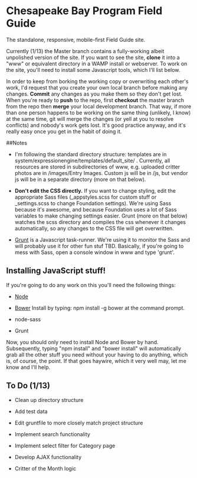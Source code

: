 # Chesapeake Bay Program Field Guide

The standalone, responsive, mobile-first Field Guide site. 

Currently (1/13) the Master branch contains a fully-working albeit unpolished version of the site. If you want to see the site, **clone** it into a "www" or equivalent directory in a WAMP install or webserver. To work on the site, you'll need to install some Javascript tools, which I'll list below.

In order to keep from borking the working copy or overwriting each other's work, I'd request that you create your own local branch before making any changes. **Commit** any changes as you make them so they don't get lost. When you're ready to **push** to the repo, first **checkout** the master branch from the repo then **merge** your local development branch. That way, if more than one person happens to be working on the same thing (unlikely, I know) at the same time, git will merge the changes (or yell at you to resolve conflicts) and nobody's work gets lost. It's good practice anyway, and it's really easy once you get in the habit of doing it. 

##Notes

- I'm following the standard directory structure: templates are in system/expressionengine/templates/default_site/ . Currently, all resources are stored in subdirectories of www, e.g. uploaded critter photos are in /images/Entry Images. Custom js will be in /js, but vendor js will be in a separate directory (more on that below).

- __Don't edit the CSS directly.__ If you want to change styling, edit the appropriate Sass files (_appstyles.scss for custom stuff or _settings.scss to change Foundation settings). We're using Sass because it's awesome, and because Foundation uses a lot of Sass variables to make changing settings easier. Grunt (more on that below) watches the scss directory and compiles the css whenever it changes automatically, so any changes to the CSS file will get overwritten.

- [Grunt](http://gruntjs.com/) is a Javascript task-runner. We're using it to monitor the Sass and will probably use it for other fun stuf TBD. Basically, if you're going to mess with Sass, open a console window in www and type 'grunt'. 

## Installing JavaScript stuff!

If you're going to do any work on this you'll need the following things:

- [Node](http://nodejs.org/)

- [Bower](http://bower.io/) Install by typing:
    npm install -g bower
at the command prompt.

- node-sass

- Grunt

Now, you should only need to install Node and Bower by hand. Subsequently, typing "npm install" and "bower install" will automatically grab all the other stuff you need without your having to do anything, which is, of course, the point. If that goes haywire, which it very well may, let me know and I'll help.

## To Do (1/13)

- Clean up directory structure

- Add test data

- Edit gruntfile to more closely match project structure

- Implement search functionality

- Implement select filter for Category page

- Develop AJAX functionality

- Critter of the Month logic